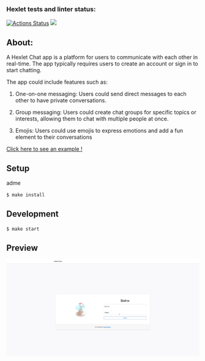### Hexlet tests and linter status:

[![Actions Status](https://github.com/nightshiftmaster/frontend-project-12/workflows/hexlet-check/badge.svg)](https://github.com/nightshiftmaster/frontend-project-12/actions)
<a href="https://codeclimate.com/github/nightshiftmaster/frontend-project-12/maintainability"><img src="https://api.codeclimate.com/v1/badges/f16f950565bd63490a1d/maintainability" /></a>

## About:

A Hexlet Chat app is a platform for users to communicate with each other in real-time. The app typically requires users to create an account or sign in to start chatting.

The app could include features such as:

1. One-on-one messaging: Users could send direct messages to each other to have private conversations.

2. Group messaging: Users could create chat groups for specific topics or interests, allowing them to chat with multiple people at once.

3. Emojis: Users could use emojis to express emotions and add a fun element to their conversations



[Click here to see an example !](https://frontend-project-12-production-5178.up.railway.app)


## Setup
adme
```sh
$ make install
```

## Development

```sh
$ make start
```

## Preview
![image](Demo.gif)
